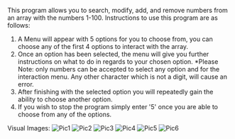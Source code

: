 This program allows you to search, modify, add, and remove numbers from an array with the numbers 1-100. 
Instructions to use this program are as follows:

1. A Menu will appear with 5 options for you to choose from, you can choose any of the first 4 options to interact with the array.
2. Once an option has been selected, the menu will give you further instructions on what to do in regards to your chosen option. 
  *Please Note: only numbers can be accepted to select any option and for the interaction menu. Any other character which is not a digit, will cause an error.
3. After finishing with the selected option you will repeatedly gain the ability to choose another option.
4. If you wish to stop the program simply enter '5' once you are able to choose from any of the options.

Visual Images:
![Pic1](https://github.com/user-attachments/assets/cca6f864-bb8b-48f7-8f47-3ed73b3ceec3)
![Pic2](https://github.com/user-attachments/assets/d7dd767b-c14e-4874-af7d-2795252346de)
![Pic3](https://github.com/user-attachments/assets/9cb9c46c-a314-43c4-aba6-331e88303a17)
![Pic4](https://github.com/user-attachments/assets/e202199c-f0f7-40aa-88a2-ced58a86640b)
![Pic5](https://github.com/user-attachments/assets/e3e2d62b-dae4-42ef-855b-f0deee8aeb4b)
![Pic6](https://github.com/user-attachments/assets/ae1316c4-3940-4293-8794-fcf381d76155)
